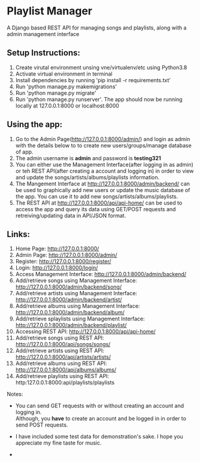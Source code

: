 # Playlist Manager

A Django based REST API for managing songs and playlists, along with a admin management interface

## Setup Instructions:

1. Create virutal environment unsing vne/virtualenv/etc using Python3.8
2. Activate virtual environment in terminal
3. Install dependencies by running 'pip install -r requirements.txt'
4. Run 'python manage.py makemigrations'
5. Run 'python manage.py migrate'
6. Run 'python manage.py runserver'. The app should now be running locally at 127.0.0.1:8000 or localhost:8000

## Using the app:

1. Go to the Admin Page(http://127.0.0.1:8000/admin/) and login as admin with the details below to to create new users/groups/manage database of app.
2. The admin username is **admin** and password is **testing321**
3. You can either use the Management Interface(after logging in as admin) or teh REST API(after creating a account and logging in) in order to view and update the songs/artists/albums/playlists information.
4. The Mangement Interface at http://127.0.0.1:8000/admin/backend/ can be used to graphically add new users or update the music database of the app. You can use it to add new songs/artists/albums/playlists.
5. The REST API at http://127.0.0.1:8000/api/api-home/ can be used to access the app and query its data using GET/POST requests and retreiving/updating data in API/JSON format.

## Links:

1. Home Page: http://127.0.0.1:8000/
2. Admin Page: http://127.0.0.1:8000/admin/
3. Register: http://127.0.0.1:8000/register/
4. Login: http://127.0.0.1:8000/login/
5. Access Management Interface: http://127.0.0.1:8000/admin/backend/
6. Add/retrieve songs using Management Interface: http://127.0.0.1:8000/admin/backend/song/
7. Add/retrieve artists using Management Interface: http://127.0.0.1:8000/admin/backend/artist/
8. Add/retrieve albums using Management Interface: http://127.0.0.1:8000/admin/backend/album/
9. Add/retrieve splaylists using Management Interface: http://127.0.0.1:8000/admin/backend/playlist/
10. Accessing REST API: http://127.0.0.1:8000/api/api-home/
11. Add/retrieve songs using REST API: http://127.0.0.1:8000/api/songs/songs/
12. Add/retrieve artists using REST API: http://127.0.0.1:8000/api/artists/artists/
13. Add/retrieve albums using REST API: http://127.0.0.1:8000/api/albums/albums/
14. Add/retrieve playlists using REST API: http:127.0.0.1:8000:api/playlists/playlists

Notes:

- You can send GET requests with or without creating an account and logging in.   
Although, you **have** to create an account and be logged in in order to send POST requests.

- I have included some test data for demonstration's sake. I hope you appreciate my fine taste for music.

- 


